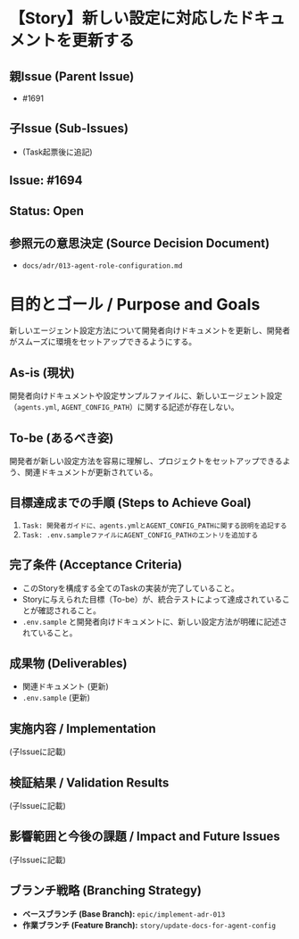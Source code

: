 # 【Story】新しい設定に対応したドキュメントを更新する

## 親Issue (Parent Issue)
- #1691

## 子Issue (Sub-Issues)
- (Task起票後に追記)

## Issue: #1694
## Status: Open

## 参照元の意思決定 (Source Decision Document)
- `docs/adr/013-agent-role-configuration.md`

# 目的とゴール / Purpose and Goals
新しいエージェント設定方法について開発者向けドキュメントを更新し、開発者がスムーズに環境をセットアップできるようにする。

## As-is (現状)
開発者向けドキュメントや設定サンプルファイルに、新しいエージェント設定（`agents.yml`, `AGENT_CONFIG_PATH`）に関する記述が存在しない。

## To-be (あるべき姿)
開発者が新しい設定方法を容易に理解し、プロジェクトをセットアップできるよう、関連ドキュメントが更新されている。

## 目標達成までの手順 (Steps to Achieve Goal)
1. `Task: 開発者ガイドに、agents.ymlとAGENT_CONFIG_PATHに関する説明を追記する`
2. `Task: .env.sampleファイルにAGENT_CONFIG_PATHのエントリを追加する`

## 完了条件 (Acceptance Criteria)
- このStoryを構成する全てのTaskの実装が完了していること。
- Storyに与えられた目標（To-be）が、統合テストによって達成されていることが確認されること。
- `.env.sample` と開発者向けドキュメントに、新しい設定方法が明確に記述されていること。

## 成果物 (Deliverables)
- 関連ドキュメント (更新)
- `.env.sample` (更新)

## 実施内容 / Implementation
(子Issueに記載)

## 検証結果 / Validation Results
(子Issueに記載)

## 影響範囲と今後の課題 / Impact and Future Issues
(子Issueに記載)

## ブランチ戦略 (Branching Strategy)
- **ベースブランチ (Base Branch):** `epic/implement-adr-013`
- **作業ブランチ (Feature Branch):** `story/update-docs-for-agent-config`